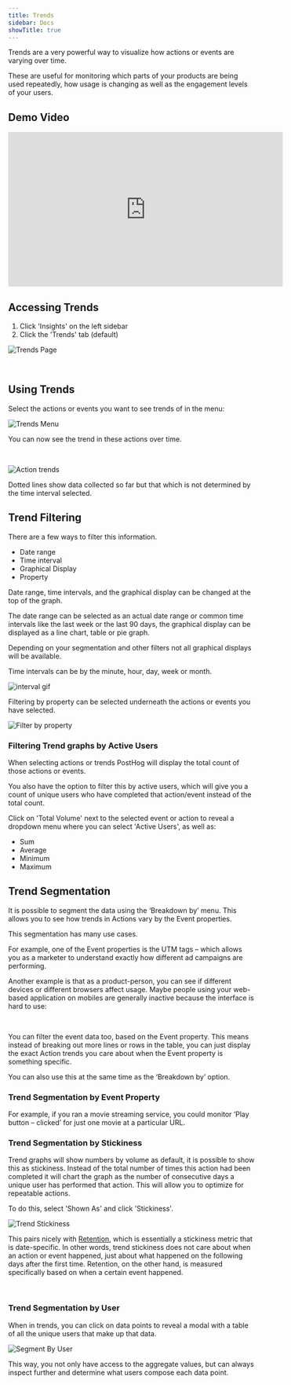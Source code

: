 ```yaml
---
title: Trends
sidebar: Docs
showTitle: true
---
```


Trends are a very powerful way to visualize how actions or events are varying over time.

These are useful for monitoring which parts of your products are being used repeatedly, how usage is changing as well as the engagement levels of your users.

## Demo Video

<iframe width="560" height="315" src="https://www.youtube.com/embed/kyGgDbNQto4" frameborder="0" allow="accelerometer; autoplay; clipboard-write; encrypted-media; gyroscope; picture-in-picture" allowfullscreen></iframe>

## Accessing Trends

1. Click 'Insights' on the left sidebar
2. Click the 'Trends' tab (default)

![Trends Page](../../images/features/trends/trends-page.png)

<br />

## Using Trends

Select the actions or events you want to see trends of in the menu:

![Trends Menu](../../images/features/trends/trends-menu.png)

You can now see the trend in these actions over time.

<br />

![Action trends](../../images/04/Posthog-14.png)

Dotted lines show data collected so far but that which is not determined by the time interval selected.


## Trend Filtering

There are a few ways to filter this information.

- Date range
- Time interval
- Graphical Display
- Property

Date range, time intervals, and the graphical display can be changed at the top of the graph.

The date range can be selected as an actual date range or common time intervals like the last week or the last 90 days, the graphical display can be displayed as a line chart, table or pie graph. 

Depending on your segmentation and other filters not all graphical displays will be available.

Time intervals can be by the minute, hour, day, week or month.

![interval gif](../../images/04/interval-time-trends.gif)
<br />

Filtering by property can be selected underneath the actions or events you have selected. 

![Filter by property](../../images/features/trends/trend-filtering.png)

### Filtering Trend graphs by Active Users 

When selecting actions or trends PostHog will display the total count of those actions or events. 

You also have the option to filter this by active users, which will give you a count of unique users who have completed that action/event instead of the total count. 

Click on 'Total Volume' next to the selected event or action to reveal a dropdown menu where you can select 'Active Users', as well as:

* Sum
* Average
* Minimum
* Maximum

## Trend Segmentation

It is possible to segment the data using the ‘Breakdown by’ menu. This allows you to see how trends in Actions vary by the Event properties.

This segmentation has many use cases.

For example, one of the Event properties is the UTM tags – which allows you as a marketer to understand exactly how different ad campaigns are performing.

Another example is that as a product-person, you can see if different devices or different browsers affect usage. Maybe people using your web-based application on mobiles are generally inactive because the interface is hard to use:

<br />

You can filter the event data too, based on the Event property. This means instead of breaking out more lines or rows in the table, you can just display the exact Action trends you care about when the Event property is something specific.

You can also use this at the same time as the ‘Breakdown by’ option.

### Trend Segmentation by Event Property

For example, if you ran a movie streaming service, you could monitor ‘Play button – clicked’ for just one movie at a particular URL.

### Trend Segmentation by Stickiness

Trend graphs will show numbers by volume as default, it is possible to show this as stickiness. Instead of the total number of times this action had been completed it will chart the graph as the number of consecutive days a unique user has performed that action. This will allow you to optimize for repeatable actions. 

To do this, select 'Shown As' and click 'Stickiness'.

![Trend Stickiness](../../images/features/trends/trend-stickiness.png)
<br />

This pairs nicely with [Retention](/docs/user-guides/retention), which is essentially a stickiness metric that is date-specific. In other words, trend stickiness does not care about when an action or event happened, just about what happened on the following days after the first time. Retention, on the other hand, is measured specifically based on when a certain event happened.

<br />

### Trend Segmentation by User

When in trends, you can click on data points to reveal a modal with a table of all the unique users that make up that data. 

![Segment By User](../../images/features/trends/segment-by-user.png)

This way, you not only have access to the aggregate values, but can always inspect further and determine what users compose each data point.


